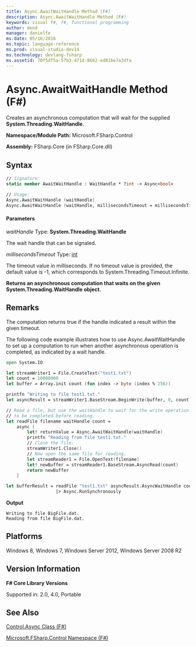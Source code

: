 ```yaml
---
title: Async.AwaitWaitHandle Method (F#)
description: Async.AwaitWaitHandle Method (F#)
keywords: visual f#, f#, functional programming
author: dend
manager: danielfe
ms.date: 05/16/2016
ms.topic: language-reference
ms.prod: visual-studio-dev14
ms.technology: devlang-fsharp
ms.assetid: 70f5df5a-57b3-471d-8662-ed81be7a3dfa 
---
```


# Async.AwaitWaitHandle Method (F#)

Creates an asynchronous computation that will wait for the supplied **System.Threading.WaitHandle**.

**Namespace/Module Path:** Microsoft.FSharp.Control

**Assembly:** FSharp.Core (in FSharp.Core.dll)

## Syntax

```fsharp
// Signature:
static member AwaitWaitHandle : WaitHandle * ?int -> Async<bool>

// Usage:
Async.AwaitWaitHandle (waitHandle)
Async.AwaitWaitHandle (waitHandle, millisecondsTimeout = millisecondsTimeout)
```

#### Parameters

*waitHandle*
Type: **System.Threading.WaitHandle**

The wait handle that can be signaled.

*millisecondsTimeout*
Type: [int](https://msdn.microsoft.com/library/025d5455-3622-4ea5-9573-3ecbd4ee1375)

The timeout value in milliseconds. If no timeout value is provided, the default value is -1, which corresponds to System.Threading.Timeout.Infinite.

**Returns an asynchronous computation that waits on the given System.Threading.WaitHandle object.**

## Remarks

The computation returns true if the handle indicated a result within the given timeout.

The following code example illustrates how to use Async.AwaitWaitHandle to set up a computation to run when another asynchronous operation is completed, as indicated by a wait handle.

```fsharp
open System.IO

let streamWriter1 = File.CreateText("test1.txt")
let count = 10000000
let buffer = Array.init count (fun index -> byte (index % 256)) 

printfn "Writing to file test1.txt."
let asyncResult = streamWriter1.BaseStream.BeginWrite(buffer, 0, count, null, null)

// Read a file, but use the waitHandle to wait for the write operation
// to be completed before reading.
let readFile filename waitHandle count = 
    async {
        let! returnValue = Async.AwaitWaitHandle(waitHandle)
        printfn "Reading from file test1.txt."
        // Close the file.
        streamWriter1.Close()
        // Now open the same file for reading.
        let streamReader1 = File.OpenText(filename)
        let! newBuffer = streamReader1.BaseStream.AsyncRead(count)
        return newBuffer
    }

let bufferResult = readFile "test1.txt" asyncResult.AsyncWaitHandle count
                   |> Async.RunSynchronously
```

**Output**

```
Writing to file BigFile.dat.
Reading from file BigFile.dat.
```

## Platforms

Windows 8, Windows 7, Windows Server 2012, Windows Server 2008 R2

## Version Information

**F# Core Library Versions**

Supported in: 2.0, 4.0, Portable

## See Also

[Control.Async Class &#40;F&#35;&#41;](Control.Async-Class-%5BFSharp%5D.md)

[Microsoft.FSharp.Control Namespace &#40;F&#35;&#41;](Microsoft.FSharp.Control-Namespace-%5BFSharp%5D.md)
